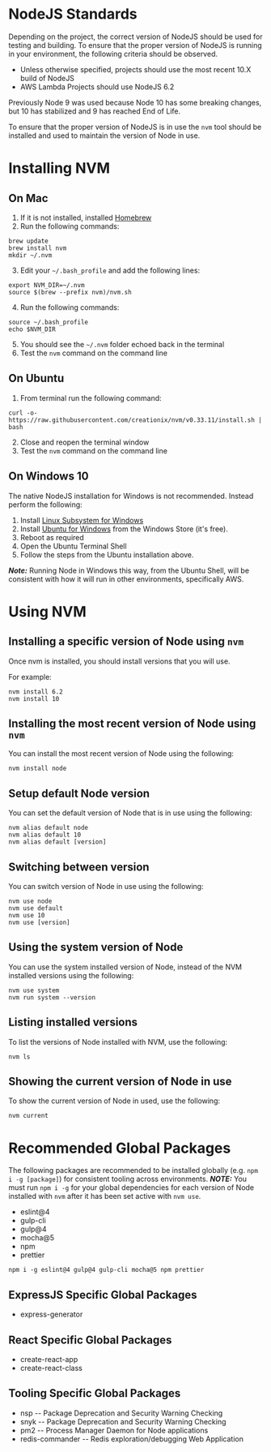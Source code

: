 # NodeJS Standards
Depending on the project, the correct version of NodeJS should be used for testing and building. To ensure that the
proper version of NodeJS is running in your environment, the following criteria should be observed.

  * Unless otherwise specified, projects should use the most recent 10.X build of NodeJS
  * AWS Lambda Projects should use NodeJS 6.2

Previously Node 9 was used because Node 10 has some breaking changes, but 10 has stabilized and 9 has reached End of Life.

To ensure that the proper version of NodeJS is in use the `nvm` tool should be installed and used to maintain the version of Node in use.

# Installing NVM

## On Mac
  1. If it is not installed, installed [Homebrew](http://brew.sh/)
  2. Run the following commands:
```shell
brew update
brew install nvm
mkdir ~/.nvm
```
  3. Edit your `~/.bash_profile` and add the following lines:
```
export NVM_DIR=~/.nvm
source $(brew --prefix nvm)/nvm.sh
```
  4. Run the following commands:
```shell
source ~/.bash_profile
echo $NVM_DIR
```
  5. You should see the `~/.nvm` folder echoed back in the terminal
  6. Test the `nvm` command on the command line

## On Ubuntu
  1. From terminal run the following command:
```shell
curl -o- https://raw.githubusercontent.com/creationix/nvm/v0.33.11/install.sh | bash
```
  2. Close and reopen the terminal window
  3. Test the `nvm` command on the command line

## On Windows 10
The native NodeJS installation for Windows is not recommended. Instead perform the following:
  1. Install [Linux Subsystem for Windows](https://docs.microsoft.com/en-us/windows/wsl/install-win10)
  2. Install [Ubuntu for Windows](https://tutorials.ubuntu.com/tutorial/tutorial-ubuntu-on-windows#0) from the Windows Store (it's free).
  3. Reboot as required
  4. Open the Ubuntu Terminal Shell
  5. Follow the steps from the Ubuntu installation above.

***Note:*** Running Node in Windows this way, from the Ubuntu Shell, will be consistent with how it will run in other environments, specifically AWS.

# Using NVM

## Installing a specific version of Node using `nvm`
Once nvm is installed, you should install versions that you will use.

For example:
```shell
nvm install 6.2
nvm install 10
```

## Installing the most recent version of Node using `nvm`
You can install the most recent version of Node using the following:
```shell
nvm install node
```

## Setup default Node version
You can set the default version of Node that is in use using the following:
```shell
nvm alias default node
nvm alias default 10
nvm alias default [version]
```

## Switching between version
You can switch version of Node in use using the following:
```shell
nvm use node
nvm use default
nvm use 10
nvm use [version]
```

## Using the system version of Node
You can use the system installed version of Node, instead of the NVM installed versions using the following:
```shell
nvm use system
nvm run system --version
```

## Listing installed versions
To list the versions of Node installed with NVM, use the following:
```shell
nvm ls
```

## Showing the current version of Node in use
To show the current version of Node in used, use the following:
```shell
nvm current
```

# Recommended Global Packages
The following packages are recommended to be installed globally (e.g. `npm i -g [package]`) for consistent tooling across environments. ***NOTE:*** You must run `npm i -g` for your global dependencies for each version of Node installed with `nvm` after it has been set active with `nvm use`.
 * eslint@4
 * gulp-cli
 * gulp@4
 * mocha@5
 * npm
 * prettier

`npm i -g eslint@4 gulp@4 gulp-cli mocha@5 npm prettier`

## ExpressJS Specific Global Packages
 * express-generator

## React Specific Global Packages
 * create-react-app
 * create-react-class

## Tooling Specific Global Packages
 * nsp -- Package Deprecation and Security Warning Checking
 * snyk -- Package Deprecation and Security Warning Checking
 * pm2 -- Process Manager Daemon for Node applications
 * redis-commander -- Redis exploration/debugging Web Application
